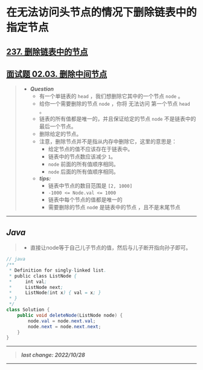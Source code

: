 # 在无法访问头节点的情况下删除链表中的指定节点

## [237. 删除链表中的节点](https://leetcode.cn/problems/delete-node-in-a-linked-list/)

## [面试题 02.03. 删除中间节点](https://leetcode.cn/problems/delete-middle-node-lcci/)

> - ***Question***
>   - 有一个单链表的 `head` ，我们想删除它其中的一个节点 `node` 。
>   - 给你一个需要删除的节点 `node` ，你将 无法访问 第一个节点  `head` 。
>   - 链表的所有值都是唯一的，并且保证给定的节点 `node` 不是链表中的最后一个节点。
>   - 删除给定的节点。
>   - 注意，删除节点并不是指从内存中删除它，这里的意思是：  
>     - 给定节点的值不应该存在于链表中。
>     - 链表中的节点数应该减少 `1`。
>     - `node` 前面的所有值顺序相同。
>     - `node` 后面的所有值顺序相同。
>   - ***tips:***
>     - 链表中节点的数目范围是 `[2, 1000]`  
>     - `-1000 <= Node.val <= 1000`  
>     - 链表中每个节点的值都是唯一的  
>     - 需要删除的节点 `nod`e 是链表中的节点 ，且不是末尾节点

---

## *Java*

> - 直接让node等于自己儿子节点的值，然后与儿子断开指向孙子即可。

```java
// java
/**
 * Definition for singly-linked list.
 * public class ListNode {
 *     int val;
 *     ListNode next;
 *     ListNode(int x) { val = x; }
 * }
 */
class Solution {
    public void deleteNode(ListNode node) {
        node.val = node.next.val;
        node.next = node.next.next;
    }
}
```

---

> ***last change: 2022/10/28***

---
